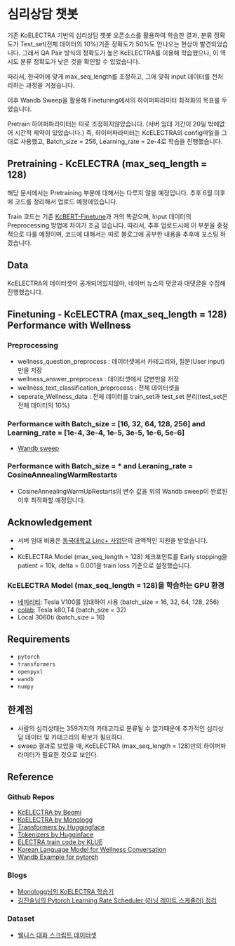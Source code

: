 # 심리상담 챗봇

기존 KoELECTRA 기반의 심리상담 챗봇 오픈소스를 활용하여 학습한 결과, 분류 정확도가 Test_set(전체 데이터의 10%)기준 정확도가 50%도 안나오는 현상이 발견되었습니다.
그래서 QA Pair 방식의 정확도가 높은 KcELECTRA를 이용해 학습했으나, 이 역시도 분류 정확도가 낮은 것을 확인할 수 있었습니다.

따라서, 한국어에 맞게 max_seq_length를 조정하고, 그에 맞춰 input 데이터를 전처리하는 과정을 거쳤습니다.

이후 Wandb Sweep을 활용해 Finetuning에서의 하이퍼파라미터 최적화의 목표를 두었습니다.

Pretrain 하이퍼파라미터는 따로 조정하지않았습니다. (서버 임대 기간이 20일 밖에없어 시간적 제약이 있었습니다.)
즉, 하이퍼파라미터는 KcELECTRA의 config파일을 그대로 사용했고, Batch_size = 256, Learning_rate = 2e-4로 학습을 진행했습니다.

## Pretraining - KcELECTRA (max_seq_length = 128)

해당 문서에서는 Pretraining 부분에 대해서는 다루지 않을 예정입니다. 추후 6월 이후에 코드를 정리해서 업로드 예정에있습니다.

Train 코드는 기존 [KcBERT-Finetune](https://github.com/Beomi/KcBERT-finetune)과 거의 똑같으며, Input 데이터의 Preprocessing 방법에 차이가 조금 있습니다.
따라서, 추후 업로드시에 이 부분을 중점적으로 다룰 예정이며, 코드에 대해서는 따로 블로그에 공부한 내용을 추후에 포스팅 하겠습니다.

## Data

KcELECTRA의 데이터셋이 공개되어있지않아, 네이버 뉴스의 댓글과 대댓글을 수집해 진행했습니다.

## Finetuning - KcELECTRA (max_seq_length = 128) Performance with Wellness

### Preprocessing

- wellness_question_preprocess : 데이터셋에서 카테고리와, 질문(User input)만을 저장
- wellness_answer_preprocess : 데이터셋에서 답변만을 저장
- wellness_text_classification_preprocess : 전체 데이터셋을 
- seperate_Wellness_data : 전체 데이터를 train_set과 test_set 분리(test_set은 전체 데이터의 10%)

### Performance with Batch_size = [16, 32, 64, 128, 256] and Learning_rate = [1e-4, 3e-4, 1e-5, 3e-5, 1e-6, 5e-6]

- [Wandb sweep](https://wandb.ai/tkwk6428/sweep)

### Performance with Batch_size = * and Leraning_rate = CosineAnnealingWarmRestarts

- CosineAnnealingWarmUpRestarts의 변수 값을 위의 Wandb sweep이 완료된 이후 최적화할 예정입니다.

## Acknowledgement

- 서버 임대 비용은 [동국대학교 Linc+ 사업단](https://lincplus.dongguk.edu/)의 금액적인 지원을 받았습니다.
- 
- KcELECTRA Model (max_seq_length = 128) 체크포인트를 Early stopping을 patient = 10k, delta = 0.001을 train loss 기준으로 설정했습니다.

### KcELECTRA Model (max_seq_length = 128)을 학습하는 GPU 환경

- [네피리티](https://www.nepirity.com/): Tesla V100를 임대하여 사용 (batch_size = 16, 32, 64, 128, 256)
- [colab](https://colab.research.google.com/): Tesla k80,T4 (batch_size = 32)
- Local 3060ti (batch_size = 16)

## Requirements

- `pytorch`
- `transformers`
- `openpyxl`
- `wandb`
- `numpy`

## 한계점

- 사람의 심리상태는 359가지의 카테고리로 분류될 수 없기때문에 추가적인 심리상담 데이터 및 카테고리의 확보가 필요하다.
- sweep 결과로 보았을 때, KcELECTRA (max_seq_length = 128)만의 하이퍼파라미터가 필요한 것으로 보인다.

## Reference 

### Github Repos
- [KcELECTRA by Beomi](https://github.com/Beomi/KcELECTRA)
- [KoELECTRA by Monologg](https://github.com/monologg/KoELECTRA/)
- [Transformers by Huggingface](https://github.com/huggingface/transformers)
- [Tokenizers by Hugginface](https://github.com/huggingface/tokenizers)
- [ELECTRA train code by KLUE](https://github.com/KLUE-benchmark/KLUE-ELECTRA)
- [Korean Language Model for Wellness Conversation](https://github.com/nawnoes/WellnessConversation-LanguageModel/)
- [Wandb Example for pytorch](https://github.com/wandb/examples/tree/master/examples/pytorch)

### Blogs

- [Monologg님의 KoELECTRA 학습기](https://monologg.kr/categories/NLP/ELECTRA/)
- [김진솔님의 Pytorch Learning Rate Scheduler (러닝 레이트 스케쥴러) 정리](https://gaussian37.github.io/dl-pytorch-lr_scheduler/)

### Dataset

- [웰니스 대화 스크립트 데이터셋](https://aihub.or.kr/opendata/keti-data/recognition-laguage/KETI-02-006)
